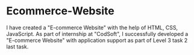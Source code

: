 # Ecommerce-Website
I have created a "E-commerce Website" with the help of HTML, CSS, JavaScript. As part of internship at "CodSoft", I successfully developed a "E-commerce Website"  with application support as part of Level 3 task 2 last task.

